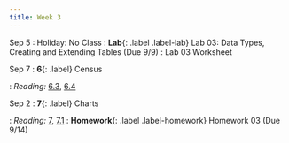 ```yaml
---
title: Week 3
---
```


Sep 5
: Holiday: No Class
: **Lab**{: .label .label-lab} Lab 03: Data Types, Creating and Extending Tables (Due 9/9)
  : Lab 03 Worksheet

Sep 7
: **6**{: .label} Census
  <!--: [Slides](#) &#8226; [Demos](#) &#8226; [Video](#)-->
: *Reading:* [6.3](https://inferentialthinking.com/chapters/06/3/Example_Population_Trends.html), [6.4](https://inferentialthinking.com/chapters/06/4/Example_Sex_Ratios.html)

Sep 2
: **7**{: .label} Charts
  <!--: [Slides](#) &#8226; [Demos](#) &#8226; [Video](#)-->
: *Reading:* [7](https://inferentialthinking.com/chapters/07/Visualization.html), [7.1](https://inferentialthinking.com/chapters/07/1/Visualizing_Categorical_Distributions.html)
: **Homework**{: .label .label-homework} Homework 03 (Due 9/14)
